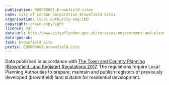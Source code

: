 ```yaml
---
publication: E09000001-brownfield-sites
name: City of London Corporation Brownfield Sites
organisation: local-authority-eng:LND
copyright: crown-copyright
licence: ogl
data-url: http://www.cityoflondon.gov.uk/services/environment-and-planning/planning/development-and-population-information/Documents/city-of-london_brownfieldregister_2017-11-16_rev0.csv
data-gov-uk: 
task: brownfield_site
prefix: E09000001-brownfield-site
---
```


Data published in accordance with [The Town and Country Planning (Brownfield Land Register) Regulations 2017](http://www.legislation.gov.uk/uksi/2017/403/contents/made).
The regulations require Local Planning Authorities to prepare, maintain and publish registers of previously developed (brownfield) land suitable for residential development.


